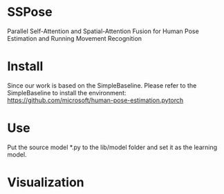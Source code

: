 # SSPose
Parallel Self-Attention and Spatial-Attention Fusion for Human Pose Estimation and Running Movement Recognition

# Install
Since our work is based on the SimpleBaseline. Please refer to the SimpleBaseline to install the environment: https://github.com/microsoft/human-pose-estimation.pytorch

# Use
Put the source model *.py to the lib/model folder and set it as the learning model.

# Visualization




